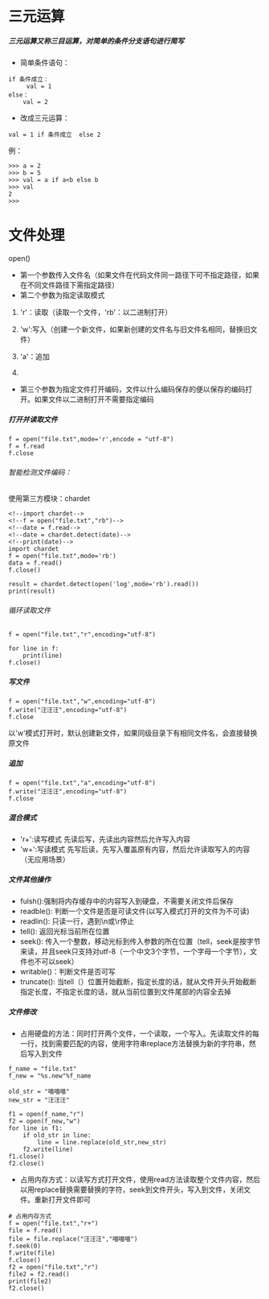 # 三元运算
##### 三元运算又称三目运算，对简单的条件分支语句进行简写
* 简单条件语句：
```
if 条件成立：
     val = 1
else：
    val = 2
```
* 改成三元运算：
```
val = 1 if 条件成立  else 2
```
例：
```
>>> a = 2
>>> b = 5
>>> val = a if a<b else b
>>> val
2
>>>
```
# 文件处理
open()
* 第一个参数传入文件名（如果文件在代码文件同一路径下可不指定路径，如果在不同文件路径下需指定路径）
* 第二个参数为指定读取模式
1. 'r'：读取（读取一个文件，'rb'：以二进制打开）
2. 'w':写入（创建一个新文件，如果新创建的文件名与旧文件名相同，替换旧文件）
3. 'a'：追加

5.
* 第三个参数为指定文件打开编码，文件以什么编码保存的便以保存的编码打开。如果文件以二进制打开不需要指定编码
##### 打开并读取文件
```
f = open("file.txt",mode='r',encode = "utf-8")
f = f.read
f.close
```

###### 智能检测文件编码：
使用第三方模块：chardet
```
<!--import chardet-->
<!--f = open("file.txt","rb")-->
<!--date = f.read-->
<!--date = chardet.detect(date)-->
<!--print(date)-->
import chardet
f = open("file.txt",mode='rb')
data = f.read()
f.close()

result = chardet.detect(open('log',mode='rb').read())
print(result)
```
###### 循环读取文件
```
f = open("file.txt","r",encoding="utf-8")

for line in f:
	print(line)
f.close()
```
##### 写文件
```
f = open("file.txt","w",encoding="utf-8")
f.write("汪汪汪",encoding="utf-8")
f.close
```
以'w'模式打开时，默认创建新文件，如果同级目录下有相同文件名，会直接替换原文件
##### 追加
```
f = open("file.txt","a",encoding="utf-8")
f.write("汪汪汪",encoding="utf-8")
f.close
```
##### 混合模式
* 'r+':读写模式
先读后写，先读出内容然后允许写入内容
* 'w+':写读模式
先写后读，先写入覆盖原有内容，然后允许读取写入的内容（无应用场景）
##### 文件其他操作
* fulsh():强制将内存缓存中的内容写入到硬盘，不需要关闭文件后保存
* readble(): 判断一个文件是否是可读文件(以写入模式打开的文件为不可读)
* readlin(): 只读一行，遇到\n或\r停止
* tell(): 返回光标当前所在位置
* seek(): 传入一个整数，移动光标到传入参数的所在位置（tell，seek是按字节来读，并且seek只支持对utf-8（一个中文3个字节，一个字母一个字节），文件也不可以seek）
* writable()：判断文件是否可写
* truncate(): 当tell（）位置开始截断，指定长度的话，就从文件开头开始截断指定长度，不指定长度的话，就从当前位置到文件尾部的内容全去掉

##### 文件修改
* 占用硬盘的方法：同时打开两个文件，一个读取，一个写入。先读取文件的每一行，找到需要匹配的内容，使用字符串replace方法替换为新的字符串，然后写入到文件
```
f_name = "file.txt"
f_new = "%s.new"%f_name

old_str = "喵喵喵"
new_str = "汪汪汪"

f1 = open(f_name,"r")
f2 = open(f_new,"w")
for line in f1:
	if old_str in line:
		line = line.replace(old_str,new_str)
	f2.write(line)
f1.close()
f2.close()
```
* 占用内存方式：以读写方式打开文件，使用read方法读取整个文件内容，然后以用replace替换需要替换的字符，seek到文件开头，写入到文件，关闭文件。重新打开文件即可
```
# 占用内存方式
f = open("file.txt","r+")
file = f.read()
file = file.replace("汪汪汪","喵喵喵")
f.seek(0)
f.write(file)
f.close()
f2 = open("file.txt","r")
file2 = f2.read()
print(file2)
f2.close()
```
